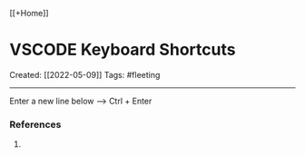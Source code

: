 [[+Home]]

# VSCODE Keyboard Shortcuts
Created:  [[2022-05-09]]
Tags: #fleeting 

---
Enter a new line below
--> Ctrl + Enter 












### References
1. 